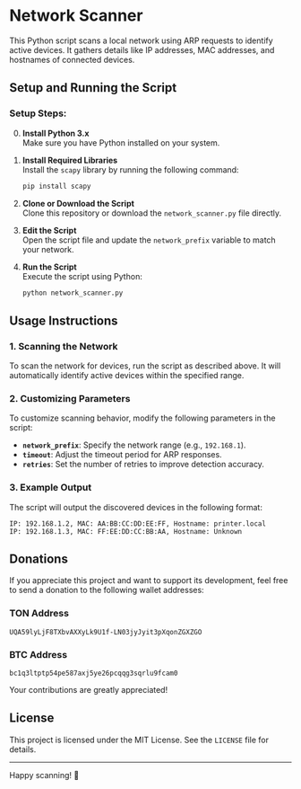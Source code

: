 # Network Scanner

This Python script scans a local network using ARP requests to identify active devices. It gathers details like IP addresses, MAC addresses, and hostnames of connected devices.

## Setup and Running the Script

### Setup Steps:

0. **Install Python 3.x**  
   Make sure you have Python installed on your system.

1. **Install Required Libraries**  
   Install the `scapy` library by running the following command:
   ```bash
   pip install scapy
   ```

2. **Clone or Download the Script**  
   Clone this repository or download the `network_scanner.py` file directly.

3. **Edit the Script**  
   Open the script file and update the `network_prefix` variable to match your network.

4. **Run the Script**  
   Execute the script using Python:
   ```bash
   python network_scanner.py
   ```

## Usage Instructions

### 1. Scanning the Network

To scan the network for devices, run the script as described above. It will automatically identify active devices within the specified range.

### 2. Customizing Parameters

To customize scanning behavior, modify the following parameters in the script:
- **`network_prefix`**: Specify the network range (e.g., `192.168.1`).
- **`timeout`**: Adjust the timeout period for ARP responses.
- **`retries`**: Set the number of retries to improve detection accuracy.

### 3. Example Output

The script will output the discovered devices in the following format:
```plaintext
IP: 192.168.1.2, MAC: AA:BB:CC:DD:EE:FF, Hostname: printer.local
IP: 192.168.1.3, MAC: FF:EE:DD:CC:BB:AA, Hostname: Unknown
```

## Donations

If you appreciate this project and want to support its development, feel free to send a donation to the following wallet addresses:

### TON Address  
```
UQA59lyLjF8TXbvAXXyLk9U1f-LN03jyJyit3pXqonZGXZGO
```
### BTC Address  
```
bc1q3ltptp54pe587axj5ye26pcqqg3sqrlu9fcam0
```

Your contributions are greatly appreciated!

## License

This project is licensed under the MIT License. See the `LICENSE` file for details.

---

Happy scanning! :rocket:

